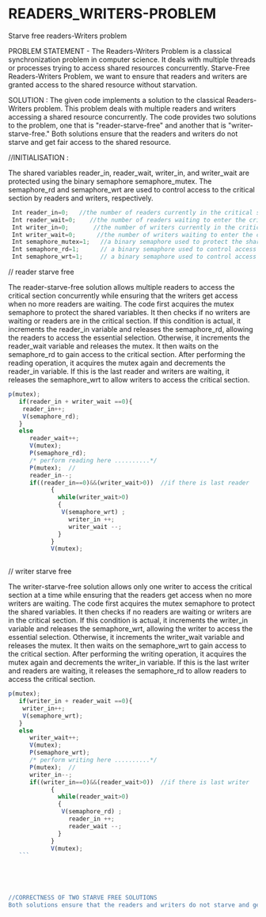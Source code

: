# READERS_WRITERS-PROBLEM
Starve free readers-Writers problem

PROBLEM STATEMENT - The Readers-Writers Problem is a classical synchronization problem in computer science. It deals with multiple threads or processes trying to access shared resources concurrently. Starve-Free Readers-Writers Problem, we want to ensure that readers and writers are granted access to the shared resource without starvation.



SOLUTION : The given code implements a solution to the classical Readers-Writers problem. This problem deals with multiple readers and writers accessing a shared resource concurrently. The code provides two solutions to the problem, one that is "reader-starve-free" and another that is "writer-starve-free." Both solutions ensure that the readers and writers do not starve and get fair access to the shared resource.


//INITIALISATION :

The shared variables reader_in, reader_wait, writer_in, and writer_wait are protected using the binary semaphore semaphore_mutex. The semaphore_rd and semaphore_wrt are used to control access to the critical section by readers and writers, respectively.

 ```js
  Int reader_in=0;   //the number of readers currently in the critical section (initialized to 0).
  Int reader_wait=0;    //the number of readers waiting to enter the critical section (initialized to 0). 
  Int writer_in=0;       //the number of writers currently in the critical section (initialized to 0).
  Int writer_wait=0;      //the number of writers waiting to enter the critical section (initialized to 0).
  Int semaphore_mutex=1;   //a binary semaphore used to protect the shared variables reader_in, reader_wait, writer_in, and writer_wait (initialized to 1).
  Int semaphore_rd=1;      // a binary semaphore used to control access to the critical section by readers (initialized to 1).
  Int semaphore_wrt=1;     // a binary semaphore used to control access to the critical section by writers (initialized to 1).


```
 // reader starve free
   
  The reader-starve-free solution allows multiple readers to access the critical section concurrently while ensuring that the writers get access when no more readers are waiting. The code first acquires the mutex semaphore to protect the shared variables. It then checks if no writers are waiting or readers are in the critical section. If this condition is actual, it increments the reader_in variable and releases the semaphore_rd, allowing the readers to access the essential selection. Otherwise, it increments the reader_wait variable and releases the mutex. It then waits on the semaphore_rd to gain access to the critical section. After performing the reading operation, it acquires the mutex again and decrements the reader_in variable. If this is the last reader and writers are waiting, it releases the semaphore_wrt to allow writers to access the critical section.
   
  ```js
 p(mutex);
     if(reader_in + writer_wait ==0){
      reader_in++;
      V(semaphore_rd);
     }
     else
        reader_wait++;
        V(mutex);
        P(semaphore_rd);
        /* perform reading here ..........*/
        P(mutex);  //
        reader_in--;
        if((reader_in==0)&&(writer_wait>0))  //if there is last reader
              { 
                while(writer_wait>0)
                { 
                 V(semaphore_wrt) ;
                   writer_in ++;
                   writer_wait --;     
                } 
              } 
              V(mutex);
   
```
 
    
// writer starve free

The writer-starve-free solution allows only one writer to access the critical section at a time while ensuring that the readers get access when no more writers are waiting. The code first acquires the mutex semaphore to protect the shared variables. It then checks if no readers are waiting or writers are in the critical section. If this condition is actual, it increments the writer_in variable and releases the semaphore_wrt, allowing the writer to access the essential selection. Otherwise, it increments the writer_wait variable and releases the mutex. It then waits on the semaphore_wrt to gain access to the critical section. After performing the writing operation, it acquires the mutex again and decrements the writer_in variable. If this is the last writer and readers are waiting, it releases the semaphore_rd to allow readers to access the critical section.

  ```js 
 p(mutex);
     if(writer_in + reader_wait ==0){
      writer_in++;
      V(semaphore_wrt);
     }
     else
        writer_wait++;
        V(mutex);
        P(semaphore_wrt);
        /* perform writing here ..........*/
        P(mutex);  //
        writer_in--;
        if((writer_in==0)&&(reader_wait>0))  //if there is last writer
              { 
                while(reader_wait>0)
                { 
                 V(semaphore_rd) ;
                   reader_in ++;
                   reader_wait --;     
                } 
              } 
              V(mutex);
     ```





//CORRECTNESS OF TWO STARVE FREE SOLUTIONS
Both solutions ensure that the readers and writers do not starve and get fair access to the shared resource. For a solution to be starve-free, it must satisfy the three criteria-- Mutual Exclusion, Progress, and Bounded Waiting; Here, both solutions satisfy all three criteria. However, the reader-starve-free solution may lead to a higher degree of contention among readers, and the writer-starve-free solution may lead to a higher degree of contention among writers.

